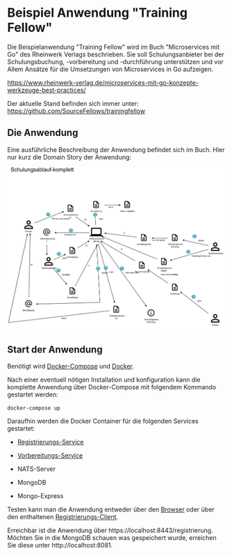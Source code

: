 # Beispiel Anwendung "Training Fellow"

Die Beispielanwendung "Training Fellow" wird im Buch "Microservices mit Go" des Rheinwerk Verlags beschrieben. Sie soll Schulungsanbieter bei der Schulungsbuchung, -vorbereitung und -durchführung unterstützen und vor Allem Ansätze für die Umsetzungen von Microservices in Go aufzeigen.

https://www.rheinwerk-verlag.de/microservices-mit-go-konzepte-werkzeuge-best-practices/

Der aktuelle Stand befinden sich immer unter: https://github.com/SourceFellows/trainingfellow

## Die Anwendung

Eine ausführliche Beschreibung der Anwendung befindet sich im Buch. Hier nur kurz die Domain Story der Anwendung:

![Domain Story der Anwendung](Training-Fellow.png)

## Start der Anwendung

Benötigt wird [Docker-Compose](https://docs.docker.com/compose/install/) und [Docker](https://www.docker.com/).

Nach einer eventuell nötigen Installation und konfiguration kann die komplette Anwendung über Docker-Compose mit folgendem Kommando gestartet werden:

```
docker-compose up
```

Daraufhin werden die Docker Container für die folgenden Services gestartet:

* [Registrierungs-Service](registrierung)

* [Vorbereitungs-Service](vorbereitung)

* NATS-Server

* MongoDB

* Mongo-Express

Testen kann man die Anwendung entweder über den [Browser](https://localhost:8443/registrierung) oder über den enthaltenen [Registrierungs-Client](registrierungclient).

Erreichbar ist die Anwendung über https://localhost:8443/registrierung.
Möchten Sie in die MongoDB schauen was gespeichert wurde, erreichen Sie diese unter http://localhost:8081.

